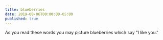 ```yaml
---
title: blueberries
date: 2019-08-06T00:00:00-05:00
published: true
---
```


As you read these words
you may picture blueberries
which say "I like you."
